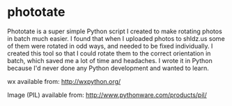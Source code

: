 phototate
=========
Phototate is a super simple Python script I created to make rotating photos in batch much easier. I found that when I uploaded photos to shldz.us some of them were rotated in odd ways, and needed to be fixed individually. I created this tool so that I could rotate them to the correct orientation in batch, which saved me a lot of time and headaches. I wrote it in Python because I'd never done any Python development and wanted to learn.

wx available from: http://wxpython.org/

Image (PIL) available from: http://www.pythonware.com/products/pil/
